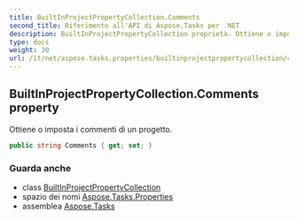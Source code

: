 ```yaml
---
title: BuiltInProjectPropertyCollection.Comments
second_title: Riferimento all'API di Aspose.Tasks per .NET
description: BuiltInProjectPropertyCollection proprietà. Ottiene o imposta i commenti di un progetto.
type: docs
weight: 30
url: /it/net/aspose.tasks.properties/builtinprojectpropertycollection/comments/
---
```

## BuiltInProjectPropertyCollection.Comments property

Ottiene o imposta i commenti di un progetto.

```csharp
public string Comments { get; set; }
```

### Guarda anche

* class [BuiltInProjectPropertyCollection](../)
* spazio dei nomi [Aspose.Tasks.Properties](../../builtinprojectpropertycollection/)
* assemblea [Aspose.Tasks](../../../)


